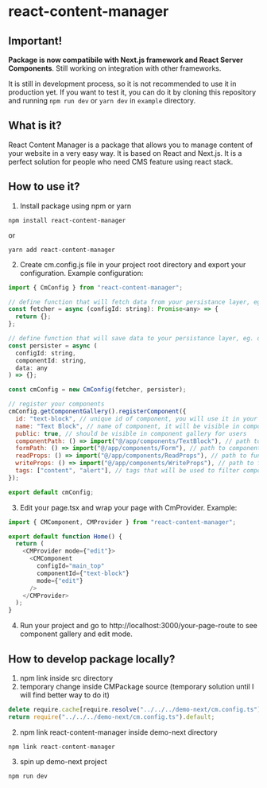 # react-content-manager

## Important!

**Package is now compatibile with Next.js framework and React Server Components**. Still working on integration with other frameworks.

It is still in development process, so it is not recommended to use it in production yet. If you want to test it, you can do it by cloning this repository and running `npm run dev` or `yarn dev` in `example` directory.

## What is it?

React Content Manager is a package that allows you to manage content of your website in a very easy way. It is based on React and Next.js. It is a perfect solution for people who need CMS feature using react stack.

## How to use it?

1. Install package using npm or yarn

```
npm install react-content-manager
```

or

```
yarn add react-content-manager
```

2. Create cm.config.js file in your project root directory and export your configuration. Example configuration:

```javascript
import { CmConfig } from "react-content-manager";

// define function that will fetch data from your persistance layer, eg. database
const fetcher = async (configId: string): Promise<any> => {
  return {};
};

// define function that will save data to your persistance layer, eg. database
const persister = async (
  configId: string,
  componentId: string,
  data: any
) => {};

const cmConfig = new CmConfig(fetcher, persister);

// register your components
cmConfig.getComponentGallery().registerComponent({
  id: "text-block", // unique id of component, you will use it in your code
  name: "Text Block", // name of component, it will be visible in component gallery
  public: true, // should be visible in component gallery for users
  componentPath: () => import("@/app/components/TextBlock"), // path to component that will be rendered
  formPath: () => import("@/app/components/Form"), // path to component with form that will be use to edit component props
  readProps: () => import("@/app/components/ReadProps"), // path to function that will deserialize component props from your persistance layer
  writeProps: () => import("@/app/components/WriteProps"), // path to function that will serialize component props to your persistance layer
  tags: ["content", "alert"], // tags that will be used to filter components in component gallery
});

export default cmConfig;
```

3. Edit your page.tsx and wrap your page with CmProvider. Example:

```javascript
import { CMComponent, CMProvider } from "react-content-manager";

export default function Home() {
  return (
    <CMProvider mode={"edit"}>
      <CMComponent
        configId="main_top"
        componentId={"text-block"}
        mode={"edit"}
      />
    </CMProvider>
  );
}
```

4. Run your project and go to http://localhost:3000/your-page-route to see component gallery and edit mode.

## How to develop package locally?

1. npm link inside src directory
2. temporary change inside CMPackage source (temporary solution until I will find better way to do it)

```javascript
delete require.cache[require.resolve("../../../demo-next/cm.config.ts")];
return require("../../../demo-next/cm.config.ts").default;
```

2. npm link react-content-manager inside demo-next directory

```
npm link react-content-manager
```

3. spin up demo-next project

```
npm run dev
```
